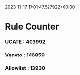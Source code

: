 2023-11-17 17:01:47.527922+00:00
# Rule Counter 
 ### UCATE : 403992

 ### Veneto : 146859

 ### Allowlist : 13930
